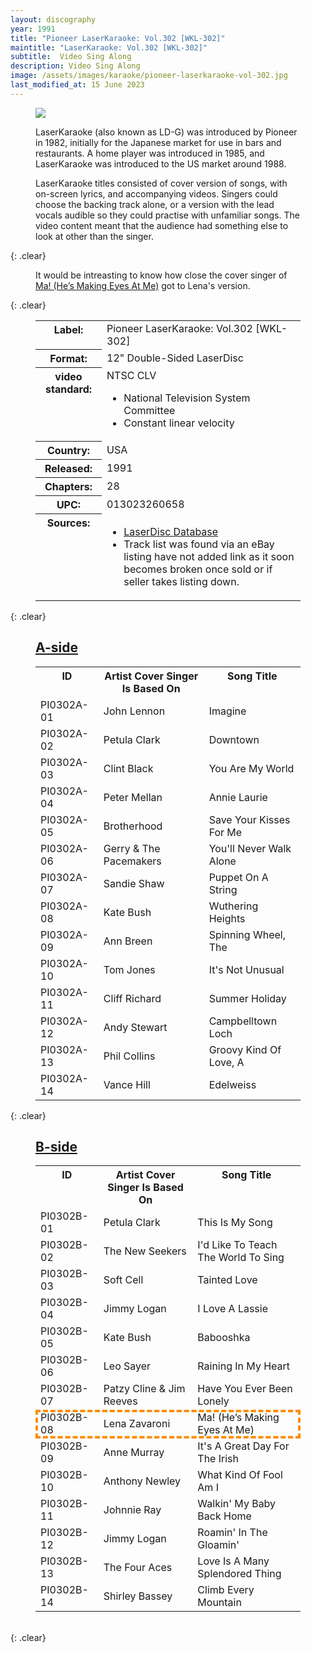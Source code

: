 ```yaml
---
layout: discography
year: 1991
title: "Pioneer LaserKaraoke: Vol.302 [WKL-302]"
maintitle: "LaserKaraoke: Vol.302 [WKL-302]"
subtitle:  Video Sing Along
description: Video Sing Along
image: /assets/images/karaoke/pioneer-laserkaraoke-vol-302.jpg
last_modified_at: 15 June 2023
---
```


<figure class="fig1">
<img src="{{ page.image }}" class="full-width" />
</figure>

<figure class="fig2">
<p>LaserKaraoke (also known as LD-G) was introduced by Pioneer in 1982, initially for the Japanese market for use in bars and restaurants. A home player was introduced in 1985, and LaserKaraoke was introduced to the US market around 1988.</p>
<p>LaserKaraoke titles consisted of cover version of songs, with on-screen lyrics, and accompanying videos. Singers could choose the backing track alone, or a version with the lead vocals audible so they could practise with unfamiliar songs. The video content meant that the audience had something else to look at other than the singer.</p>
</figure>

{: .clear}

<figure class="fig3">
<p>It would be intreasting to know how close the cover singer of <a href="#lz">Ma! (He’s Making Eyes At Me)</a> got to Lena's version.</p>
</figure>

{: .clear}

<figure class="fig3">
<table>
<tr><th style="width:25%;">Label:</th><td>Pioneer LaserKaraoke: Vol.302 [WKL-302]</td></tr>
<tr><th>Format:</th><td>12" Double-Sided LaserDisc</td></tr>
<tr><th>video standard:</th><td>NTSC CLV
<ul>
<li>National Television System Committee</li>
<li>Constant linear velocity</li>
</ul></td></tr>
<tr><th>Country:</th><td>USA</td></tr>
<tr><th>Released:</th><td>1991</td></tr>
<tr><th>Chapters:</th><td>28</td></tr>
<tr><th>UPC:</th><td>013023260658</td></tr>
<tr><th>Sources:</th><td>
<ul>
<li><a class="external-link" href="https://www.lddb.com/laserdisc/20844/WKL-302/LaserKaraoke:-vol.302">LaserDisc Database</a></li>
<li>Track list was found via an eBay listing have not added link as it soon becomes broken once sold or if seller takes listing down.</li>
</ul>
</td></tr>
</table>
</figure>

{: .clear}

<figure class="fig3">
<h2 id="a-side"><a href="#a-side">A-side</a></h2>
<table>
<tr><th>ID</th><th>Artist Cover Singer Is Based On</th><th>Song Title</th></tr>
<tr><td>PI0302A-01</td><td>John Lennon</td><td>Imagine</td></tr>
<tr><td>PI0302A-02</td><td>Petula Clark</td><td>Downtown</td></tr>
<tr><td>PI0302A-03</td><td>Clint Black</td><td>You Are My World</td></tr>
<tr><td>PI0302A-04</td><td>Peter Mellan</td><td>Annie Laurie</td></tr>
<tr><td>PI0302A-05</td><td>Brotherhood</td><td>Save Your Kisses For Me</td></tr>
<tr><td>PI0302A-06</td><td>Gerry & The Pacemakers</td><td>You'll Never Walk Alone</td></tr>
<tr><td>PI0302A-07</td><td>Sandie Shaw</td><td>Puppet On A String</td></tr>
<tr><td>PI0302A-08</td><td>Kate Bush</td><td>Wuthering Heights</td></tr>
<tr><td>PI0302A-09</td><td>Ann Breen</td><td>Spinning Wheel, The</td></tr>
<tr><td>PI0302A-10</td><td>Tom Jones</td><td>It's Not Unusual</td></tr>
<tr><td>PI0302A-11</td><td>Cliff Richard</td><td>Summer Holiday</td></tr>
<tr><td>PI0302A-12</td><td>Andy Stewart</td><td>Campbelltown Loch</td></tr>
<tr><td>PI0302A-13</td><td>Phil Collins</td><td>Groovy Kind Of Love, A</td></tr>
<tr><td>PI0302A-14</td><td>Vance Hill</td><td>Edelweiss</td></tr>
</table>
</figure>

{: .clear}

<figure class="fig3">
<h2 id="b-side"><a href="#b-side">B-side</a></h2>
<table>
<tr><th>ID</th><th>Artist Cover Singer Is Based On</th><th>Song Title</th></tr>
<tr><td>PI0302B-01</td><td>Petula Clark</td><td>This Is My Song</td></tr>
<tr><td>PI0302B-02</td><td>The New Seekers</td><td>I'd Like To Teach The World To Sing</td></tr>
<tr><td>PI0302B-03</td><td>Soft Cell</td><td>Tainted Love</td></tr>
<tr><td>PI0302B-04</td><td>Jimmy Logan</td><td>I Love A Lassie</td></tr>
<tr><td>PI0302B-05</td><td>Kate Bush</td><td>Babooshka</td></tr>
<tr><td>PI0302B-06</td><td>Leo Sayer</td><td>Raining In My Heart</td></tr>
<tr><td>PI0302B-07</td><td>Patzy Cline & Jim Reeves</td><td>Have You Ever Been Lonely</td></tr>
<tr style="outline: 4px dashed darkorange; outline-offset: -4px;" id="lz"><td>PI0302B-08</td><td>Lena Zavaroni</td><td>Ma! (He’s Making Eyes At Me)</td></tr>
<tr><td>PI0302B-09</td><td>Anne Murray</td><td>It's A Great Day For The Irish</td></tr>
<tr><td>PI0302B-10</td><td>Anthony Newley</td><td>What Kind Of Fool Am I</td></tr>
<tr><td>PI0302B-11</td><td>Johnnie Ray</td><td>Walkin' My Baby Back Home</td></tr>
<tr><td>PI0302B-12</td><td>Jimmy Logan</td><td>Roamin' In The Gloamin'</td></tr>
<tr><td>PI0302B-13</td><td>The Four Aces</td><td>Love Is A Many Splendored Thing</td></tr>
<tr><td>PI0302B-14</td><td>Shirley Bassey</td><td>Climb Every Mountain</td></tr>
</table>
</figure>

<br />{: .clear}

<style>
th {vertical-align:top;}
</style>
